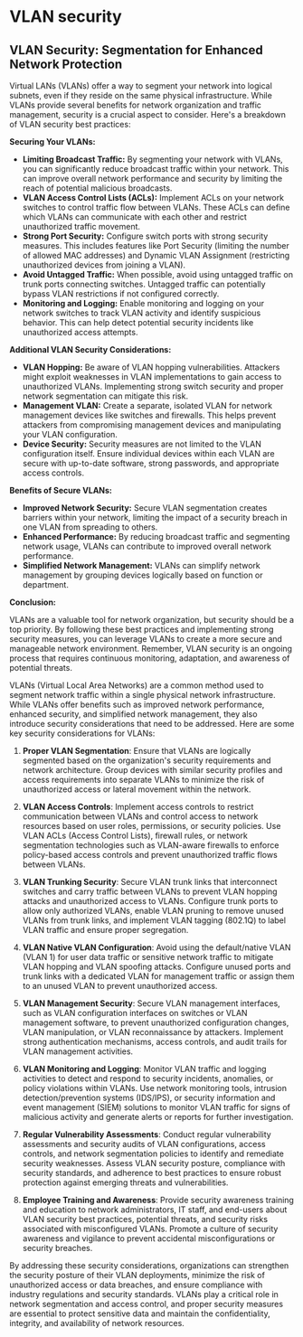 # VLAN security

## VLAN Security: Segmentation for Enhanced Network Protection

Virtual LANs (VLANs) offer a way to segment your network into logical subnets, even if they reside on the same physical infrastructure. While VLANs provide several benefits for network organization and traffic management, security is a crucial aspect to consider. Here's a breakdown of VLAN security best practices:

**Securing Your VLANs:**

* **Limiting Broadcast Traffic:**  By segmenting your network with VLANs, you can significantly reduce broadcast traffic within your network. This can improve overall network performance and security by limiting the reach of potential malicious broadcasts.
* **VLAN Access Control Lists (ACLs):** Implement ACLs on your network switches to control traffic flow between VLANs.  These ACLs can define which VLANs can communicate with each other and restrict unauthorized traffic movement.
* **Strong Port Security:**  Configure switch ports with strong security measures. This includes features like Port Security (limiting the number of allowed MAC addresses) and Dynamic VLAN Assignment (restricting unauthorized devices from joining a VLAN).
* **Avoid Untagged Traffic:** When possible, avoid using untagged traffic on trunk ports connecting switches. Untagged traffic can potentially bypass VLAN restrictions if not configured correctly.
* **Monitoring and Logging:**  Enable monitoring and logging on your network switches to track VLAN activity and identify suspicious behavior. This can help detect potential security incidents like unauthorized access attempts.

**Additional VLAN Security Considerations:**

* **VLAN Hopping:**  Be aware of VLAN hopping vulnerabilities. Attackers might exploit weaknesses in VLAN implementations to gain access to unauthorized VLANs. Implementing strong switch security and proper network segmentation can mitigate this risk.
* **Management VLAN:**  Create a separate, isolated VLAN for network management devices like switches and firewalls. This helps prevent attackers from compromising management devices and manipulating your VLAN configuration.
* **Device Security:**  Security measures are not limited to the VLAN configuration itself.  Ensure individual devices within each VLAN are secure with up-to-date software, strong passwords, and appropriate access controls.

**Benefits of Secure VLANs:**

* **Improved Network Security:** Secure VLAN segmentation creates barriers within your network, limiting the impact of a security breach in one VLAN from spreading to others.
* **Enhanced Performance:** By reducing broadcast traffic and segmenting network usage, VLANs can contribute to improved overall network performance.
* **Simplified Network Management:** VLANs can simplify network management by grouping devices logically based on function or department.

**Conclusion:**

VLANs are a valuable tool for network organization, but security should be a top priority. By following these best practices and implementing strong security measures, you can leverage VLANs to create a more secure and manageable network environment. Remember, VLAN security is an ongoing process that requires continuous monitoring, adaptation, and awareness of potential threats.


VLANs (Virtual Local Area Networks) are a common method used to segment network traffic within a single physical network infrastructure. While VLANs offer benefits such as improved network performance, enhanced security, and simplified network management, they also introduce security considerations that need to be addressed. Here are some key security considerations for VLANs:

1. **Proper VLAN Segmentation**: Ensure that VLANs are logically segmented based on the organization's security requirements and network architecture. Group devices with similar security profiles and access requirements into separate VLANs to minimize the risk of unauthorized access or lateral movement within the network.

2. **VLAN Access Controls**: Implement access controls to restrict communication between VLANs and control access to network resources based on user roles, permissions, or security policies. Use VLAN ACLs (Access Control Lists), firewall rules, or network segmentation technologies such as VLAN-aware firewalls to enforce policy-based access controls and prevent unauthorized traffic flows between VLANs.

3. **VLAN Trunking Security**: Secure VLAN trunk links that interconnect switches and carry traffic between VLANs to prevent VLAN hopping attacks and unauthorized access to VLANs. Configure trunk ports to allow only authorized VLANs, enable VLAN pruning to remove unused VLANs from trunk links, and implement VLAN tagging (802.1Q) to label VLAN traffic and ensure proper segregation.

4. **VLAN Native VLAN Configuration**: Avoid using the default/native VLAN (VLAN 1) for user data traffic or sensitive network traffic to mitigate VLAN hopping and VLAN spoofing attacks. Configure unused ports and trunk links with a dedicated VLAN for management traffic or assign them to an unused VLAN to prevent unauthorized access.

5. **VLAN Management Security**: Secure VLAN management interfaces, such as VLAN configuration interfaces on switches or VLAN management software, to prevent unauthorized configuration changes, VLAN manipulation, or VLAN reconnaissance by attackers. Implement strong authentication mechanisms, access controls, and audit trails for VLAN management activities.

6. **VLAN Monitoring and Logging**: Monitor VLAN traffic and logging activities to detect and respond to security incidents, anomalies, or policy violations within VLANs. Use network monitoring tools, intrusion detection/prevention systems (IDS/IPS), or security information and event management (SIEM) solutions to monitor VLAN traffic for signs of malicious activity and generate alerts or reports for further investigation.

7. **Regular Vulnerability Assessments**: Conduct regular vulnerability assessments and security audits of VLAN configurations, access controls, and network segmentation policies to identify and remediate security weaknesses. Assess VLAN security posture, compliance with security standards, and adherence to best practices to ensure robust protection against emerging threats and vulnerabilities.

8. **Employee Training and Awareness**: Provide security awareness training and education to network administrators, IT staff, and end-users about VLAN security best practices, potential threats, and security risks associated with misconfigured VLANs. Promote a culture of security awareness and vigilance to prevent accidental misconfigurations or security breaches.

By addressing these security considerations, organizations can strengthen the security posture of their VLAN deployments, minimize the risk of unauthorized access or data breaches, and ensure compliance with industry regulations and security standards. VLANs play a critical role in network segmentation and access control, and proper security measures are essential to protect sensitive data and maintain the confidentiality, integrity, and availability of network resources.